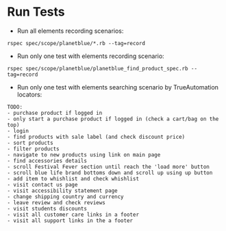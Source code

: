 # Run Tests

* Run all elements recording scenarios:

```
rspec spec/scope/planetblue/*.rb --tag=record
```

* Run only one test with elements recording scenario:

```
rspec spec/scope/planetblue/planetblue_find_product_spec.rb --tag=record
```

* Run only one test with elements searching scenario by TrueAutomation locators:

```
TODO:
- purchase product if logged in
- only start a purchase product if logged in (check a cart/bag on the top)
- login
- find products with sale label (and check discount price)
- sort products
- filter products
- navigate to new products using link on main page
- find accessories details
- scroll Festival Fever section until reach the 'load more' button
- scroll blue life brand bottoms down and scroll up using up button
- add item to whishlist and check whishlist
- visit contact us page
- visit accessibility statement page
- change shipping country and currency
- leave review and check reviews
- visit students discounts
- visit all customer care links in a footer
- visit all support links in the a footer
